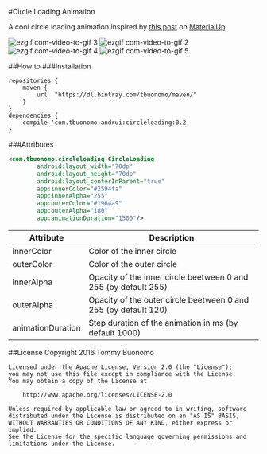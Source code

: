 #Circle Loading Animation

A cool circle loading animation inspired by [this post](http://www.materialup.com/posts/material-design-circle-loading) on [MaterialUp](http://www.materialup.com/)

![ezgif com-video-to-gif 3](https://cloud.githubusercontent.com/assets/15737675/16541358/dc99a04a-4080-11e6-84a2-d506a2656e35.gif) ![ezgif com-video-to-gif 2](https://cloud.githubusercontent.com/assets/15737675/16541338/434dd686-4080-11e6-8c12-0d69bfb65888.gif) ![ezgif com-video-to-gif 4](https://cloud.githubusercontent.com/assets/15737675/16541470/3329629e-4084-11e6-90d2-735529606594.gif) ![ezgif com-video-to-gif 5](https://cloud.githubusercontent.com/assets/15737675/16541635/f74cc2f8-4087-11e6-9bdc-b6c245b3a0be.gif)

##How to
###Installation
```Gradle
repositories {
    maven {
        url  "https://dl.bintray.com/tbuonomo/maven/"
    }
}
dependencies {
    compile 'com.tbuonomo.andrui:circleloading:0.2'
}
```
###Attributes
```Xml
<com.tbuonomo.circleloading.CircleLoading
        android:layout_width="70dp"
        android:layout_height="70dp"
        android:layout_centerInParent="true"
        app:innerColor="#2594fa"
        app:innerAlpha="255"
        app:outerColor="#1964a9"
        app:outerAlpha="180"
        app:animationDuration="1500"/>
```

| Attribute | Description |
| --- | --- |
| innerColor | Color of the inner circle |
| outerColor | Color of the outer circle |
| innerAlpha | Opacity of the inner circle beetween 0 and 255 (by default 255) |
| outerAlpha | Opacity of the outer circle beetween 0 and 255 (by default 120) |
| animationDuration | Step duration of the animation in ms (by default 1000) |

##License
    Copyright 2016 Tommy Buonomo
    
    Licensed under the Apache License, Version 2.0 (the "License");
    you may not use this file except in compliance with the License.
    You may obtain a copy of the License at
    
        http://www.apache.org/licenses/LICENSE-2.0
    
    Unless required by applicable law or agreed to in writing, software
    distributed under the License is distributed on an "AS IS" BASIS,
    WITHOUT WARRANTIES OR CONDITIONS OF ANY KIND, either express or implied.
    See the License for the specific language governing permissions and
    limitations under the License.
